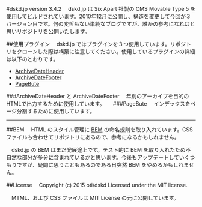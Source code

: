 #dskd.jp version 3.4.2
　dskd.jp は Six Apart 社製の CMS Movable Type 5 を使用してビルドされています。2010年12月に公開し、構造を変更して今回が３バージョン目です。何の変哲もない単純なブログですが、誰かの参考になればと思いリポジトリを公開いたします。

##使用プラグイン
　dskd.jp ではプラグインを３つ使用しています。リポジトリをクローンした際は構築に注意してください。使用しているプラグインの詳細は以下のとおりです。

+ [ArchiveDateHeader](http://kalsey.com/2002/08/archive_date_header_plugin/)
+ [ArchiveDateFooter](http://www.koikikukan.com/archives/2006/06/19-010000.php)
+ [PageBute](http://www.mtcms.jp/movabletype-blog/plugins/pagebute/201310232069.html)

###ArchiveDateHeader と ArchiveDateFooter
　年別のアーカイブを目的のHTMLで出力するために使用しています。
　
###PageBute
　インデックスをページ分割するために使用しています。

---
##BEM
　HTML のスタイル管理に [BEM](http://bem.info/) の命名規則を取り入れています。CSS ファイルも合わせてリポジトリにあるので、参考になるかもしれません。

　dskd.jp の BEM はまだ発展途上です。テスト的に BEM を取り入れたため不自然な部分が多分に含まれているかと思います。今後もアップデートしていくつもりですが、疑問に思うこともあるのである日突然 BEM をやめるかもしれません。

##License
　Copyright (c) 2015 oti/dskd Licensed under the MIT license.

　MTML、および CSS ファイルは MIT License の元に公開しています。
